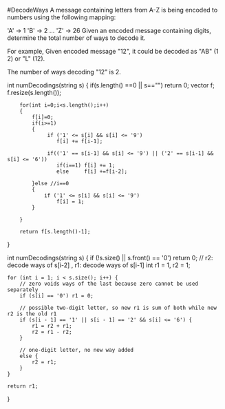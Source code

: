 #DecodeWays
A message containing letters from A-Z is being encoded to numbers using the following mapping:

'A' -> 1
'B' -> 2
...
'Z' -> 26
Given an encoded message containing digits, determine the total number of ways to decode it.

For example,
Given encoded message "12", it could be decoded as "AB" (1 2) or "L" (12).

The number of ways decoding "12" is 2.




int numDecodings(string s)
{
        if(s.length() ==0 || s=="")
            return 0;
        vector<int> f;
        f.resize(s.length());
        
        for(int i=0;i<s.length();i++)
        {
            f[i]=0;
            if(i>=1)
            {
                 if ('1' <= s[i] && s[i] <= '9')
                    f[i] += f[i-1];
                    
                 if(('1' == s[i-1] && s[i] <= '9') || ('2' == s[i-1] && s[i] <= '6'))
                    if(i==1) f[i] += 1;
                    else     f[i] +=f[i-2];
                    
            }else //i==0
            {
                if ('1' <= s[i] && s[i] <= '9')
                    f[i] = 1;
            }
            
        }
        
        return f[s.length()-1];
}




int numDecodings(string s)
{
    if (!s.size() || s.front() == '0') return 0;
    // r2: decode ways of s[i-2] , r1: decode ways of s[i-1] 
    int r1 = 1, r2 = 1;

    for (int i = 1; i < s.size(); i++) {
        // zero voids ways of the last because zero cannot be used separately
        if (s[i] == '0') r1 = 0;

        // possible two-digit letter, so new r1 is sum of both while new r2 is the old r1
        if (s[i - 1] == '1' || s[i - 1] == '2' && s[i] <= '6') {
            r1 = r2 + r1;
            r2 = r1 - r2;
        }

        // one-digit letter, no new way added
        else {
            r2 = r1;
        }
    }

    return r1;
}
